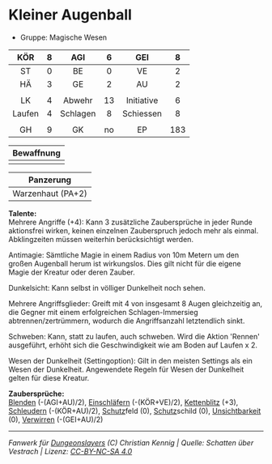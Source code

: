 # Kleiner Augenball  
- Gruppe: Magische Wesen  

| KÖR | 8 | AGI | 6 | GEI | 8 |
| :-: | :-: | :-: | :-: | :-: | :-: |
| ST | 0 | BE | 0 | VE | 2 |
| HÄ | 3 | GE | 2 | AU | 2 |
|  |
| LK | 4 | Abwehr | 13 | Initiative | 6 |
| Laufen | 4 | Schlagen | 8 | Schiessen | 8 |
|  |
| GH | 9 | GK | no | EP | 183 |

| Bewaffnung |
| --- |
|  |


| Panzerung |
| --- |
| Warzenhaut (PA+2) |


**Talente:**  
Mehrere Angriffe (+4): Kann 3 zusätzliche Zaubersprüche in jeder Runde aktionsfrei wirken, keinen einzelnen Zauberspruch jedoch mehr als einmal. Abklingzeiten müssen weiterhin berücksichtigt werden.

Antimagie: Sämtliche Magie in einem Radius von 10m Metern um den großen Augenball herum ist wirkungslos. Dies gilt nicht für die eigene Magie der Kreatur oder deren Zauber.

Dunkelsicht: Kann selbst in völliger Dunkelheit noch sehen.

Mehrere Angriffsglieder: Greift mit 4 von insgesamt 8 Augen gleichzeitig an, die Gegner mit einem erfolgreichen Schlagen-Immersieg abtrennen/zertrümmern, wodurch die Angriffsanzahl letztendlich sinkt.

Schweben: Kann, statt zu laufen, auch schweben. Wird die Aktion 'Rennen' ausgeführt, erhöht sich die Geschwindigkeit wie am Boden auf Laufen x 2.

Wesen der Dunkelheit (Settingoption): Gilt in den meisten Settings als ein Wesen der Dunkelheit. Angewendete Regeln für Wesen der Dunkelheit gelten für diese Kreatur.


**Zaubersprüche:**  
[Blenden](/grw/zauber/blenden.md) (-(AGI+AU)/2), [Einschläfern](/grw/zauber/einschlaefern.md) (-(KÖR+VE)/2), [Kettenblitz](/grw/zauber/kettenblitz.md) (+3), [Schleudern](/grw/zauber/schleudern.md) (-(KÖR+AU)/2), [Schutz](/fanwerk/zauber/schutz.md)feld (0), [Schutz](/fanwerk/zauber/schutz.md)schild (0), [Unsichtbarkeit](/grw/zauber/unsichtbarkeit.md) (0), [Verwirren](/grw/zauber/verwirren.md) (-(GEI+AU)/2)




___
*Fanwerk für [Dungeonslayers](https://www.dungeonslayers.net/) (C) Christian Kennig | Quelle: Schatten über Vestrach | Lizenz: [CC-BY-NC-SA 4.0](https://creativecommons.org/licenses/by-nc-sa/4.0/deed.de)*